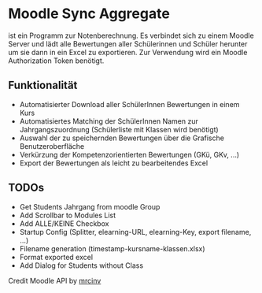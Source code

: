 # Moodle Sync Aggregate
ist ein Programm zur Notenberechnung. Es verbindet sich zu einem Moodle Server und lädt alle Bewertungen aller
Schülerinnen und Schüler herunter um sie dann in ein Excel zu exportieren. Zur Verwendung wird ein Moodle Authorization
Token benötigt. 

## Funktionalität

- Automatisierter Download aller SchülerInnen Bewertungen in einem Kurs
- Automatisiertes Matching der SchülerInnen Namen zur Jahrgangszuordnung (Schülerliste mit Klassen wird benötigt)
- Auswahl der zu speichernden Bewertungen über die Grafische Benutzeroberfläche
- Verkürzung der Kompetenzorientierten Bewertungen (GKü, GKv, ...)
- Export der Bewertungen als leicht zu bearbeitendes Excel

## TODOs

- Get Students Jahrgang from moodle Group
- Add Scrollbar to Modules List
- Add ALLE/KEINE Checkbox
- Startup Config (Splitter, elearning-URL, elearning-Key, export filename, ...)
- Filename generation (timestamp-kursname-klassen.xlsx)
- Format exported excel
- Add Dialog for Students without Class

Credit Moodle API by [mrcinv](https://github.com/mrcinv/moodle_api.py)

